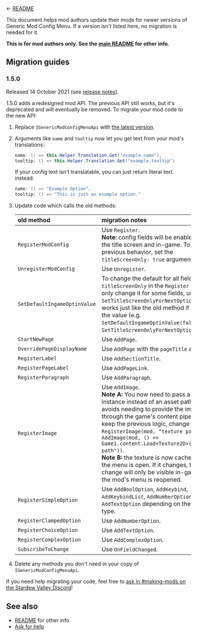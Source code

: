 ﻿﻿← [README](README.md)

This document helps mod authors update their mods for newer versions of Generic Mod Config Menu. If
a version isn't listed here, no migration is needed for it.

**This is for mod authors only. See the [main README](README.md) for other info**.

## Migration guides
### 1.5.0
Released 14 October 2021 (see [release notes](release-notes.md#150)).

1.5.0 adds a redesigned mod API. The previous API still works, but it's deprecated and will
eventually be removed. To migrate your mod code to the new API:

1. Replace `IGenericModConfigMenuApi` with [the latest version](../IGenericModConfigMenuApi.cs).
2. Arguments like `name` and `tooltip` now let you get text from your mod's translations:

   ```c#
   name: () => this.Helper.Translation.Get("example.name"),
   tooltip: () => this.Helper.Translation.Get("example.tooltip")
   ```

   If your config text isn't translatable, you can just return literal text instead:

   ```c#
   name: () => "Example Option",
   tooltip: () => "This is just an example option."
   ```
3. Update code which calls the old methods:

   old method | migration notes
   :--------- | :--------------
   `RegisterModConfig` | Use `Register`.<br />**Note:** config fields will be enabled both on the title screen and in-game. To keep the previous behavior, set the `titleScreenOnly: true` argument.
   `UnregisterModConfig` | Use `Unregister`.
   `SetDefaultIngameOptinValue` | To change the default for all fields, set `titleScreenOnly` in the `Register` call. To only change it for some fields, use `SetTitleScreenOnlyForNextOptions` which works just like the old method if you invert the value (e.g. `SetDefaultIngameOptinValue(false)` → `SetTitleScreenOnlyForNextOptions(true)`).
   `StartNewPage` | Use `AddPage`.
   `OverridePageDisplayName` | Use `AddPage` with the `pageTitle` argument.
   `RegisterLabel` | Use `AddSectionTitle`.
   `RegisterPageLabel` | Use `AddPageLink`.
   `RegisterParagraph` | Use `AddParagraph`.
   `RegisterImage` | Use `AddImage`.<br />**Note A:** You now need to pass a `Texture2D` instance instead of an asset path. This avoids needing to provide the image through the game's content pipeline. To keep the previous logic, change `RegisterImage(mod, "texture path")` to `AddImage(mod, () => Game1.content.Load<Texture2D>("texture path"))`.<br />**Note B:** the texture is now cached while the menu is open. If it changes, the change will only be visible in-game when the mod's menu is reopened.
   `RegisterSimpleOption` | Use `AddBoolOption`, `AddKeybind`, `AddKeybindList`, `AddNumberOption`, or `AddTextOption` depending on the option type.
   `RegisterClampedOption` | Use `AddNumberOption`.
   `RegisterChoiceOption` | Use `AddTextOption`.
   `RegisterComplexOption` | Use `AddComplexOption`.
   `SubscribeToChange` | Use `OnFieldChanged`.

4. Delete any methods you don't need in your copy of `IGenericModConfigMenuApi`.

If you need help migrating your code, feel free to [ask in #making-mods on the Stardew Valley
Discord](https://stardewvalleywiki.com/Modding:Community#Discord)!

## See also
* [README](README.md) for other info
* [Ask for help](https://stardewvalleywiki.com/Modding:Help)
